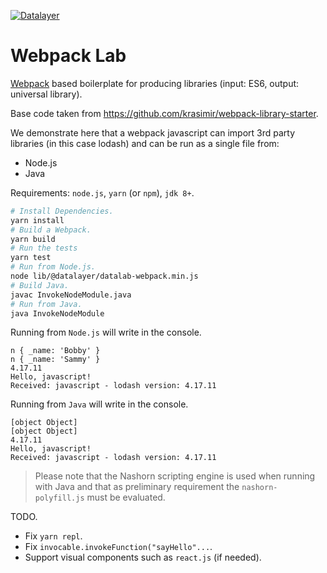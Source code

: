 [![Datalayer](https://docs.datalayer.io/logo/datalayer-25.svg)](https://datalayer.io)

# Webpack Lab

[Webpack](https://webpack.js.org) based boilerplate for producing libraries (input: ES6, output: universal library).

Base code taken from https://github.com/krasimir/webpack-library-starter.

We demonstrate here that a webpack javascript can import 3rd party libraries (in this case lodash) and can be run as a single file from:

+ Node.js
+ Java

Requirements: `node.js`, `yarn` (or `npm`), `jdk 8+`.

```bash
# Install Dependencies.
yarn install
# Build a Webpack.
yarn build
# Run the tests
yarn test
# Run from Node.js.
node lib/@datalayer/datalab-webpack.min.js
# Build Java.
javac InvokeNodeModule.java
# Run from Java.
java InvokeNodeModule
```

Running from `Node.js` will write in the console.

```
n { _name: 'Bobby' }
n { _name: 'Sammy' }
4.17.11
Hello, javascript!
Received: javascript - lodash version: 4.17.11
```

Running from `Java` will write in the console.

```
[object Object]
[object Object]
4.17.11
Hello, javascript!
Received: javascript - lodash version: 4.17.11
```

> Please note that the Nashorn scripting engine is used when running with Java and that as preliminary requirement the `nashorn-polyfill.js` must be evaluated.

TODO.

+ Fix `yarn repl`.
+ Fix `invocable.invokeFunction("sayHello"...`.
+ Support visual components such as `react.js` (if needed).
